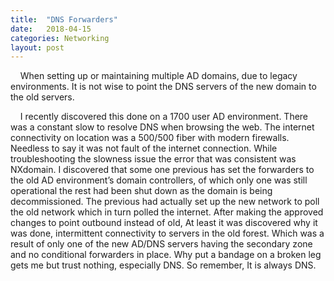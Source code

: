 ```yaml
---
title:  "DNS Forwarders"
date:   2018-04-15
categories: Networking
layout: post
---
```

&nbsp;&nbsp;&nbsp;&nbsp;When setting up or maintaining multiple AD domains, due to legacy environments. It is not wise to point the DNS servers of the new domain to the old servers.

&nbsp;&nbsp;&nbsp;&nbsp;I recently discovered this done on a 1700 user AD environment. There was a constant slow to resolve DNS when browsing the web. The internet connectivity on location was a 500/500 fiber with modern firewalls. Needless to say it was not fault of the internet connection. While troubleshooting the slowness issue the error that was consistent was NXdomain. I discovered that some one previous has set the forwarders to the old AD environment’s domain controllers, of which only one was still operational the rest had been shut down as the domain is being decommissioned. The previous had actually set up the new network to poll the old network which in turn polled the internet. After making the approved changes to point outbound instead of old, At least it was discovered why it was done, intermittent connectivity to servers in the old forest. Which was a result of only one of the new AD/DNS servers having the secondary zone and no conditional forwarders in place. Why put a bandage on a broken leg gets me but trust nothing, especially DNS. So remember, It is always DNS. 
